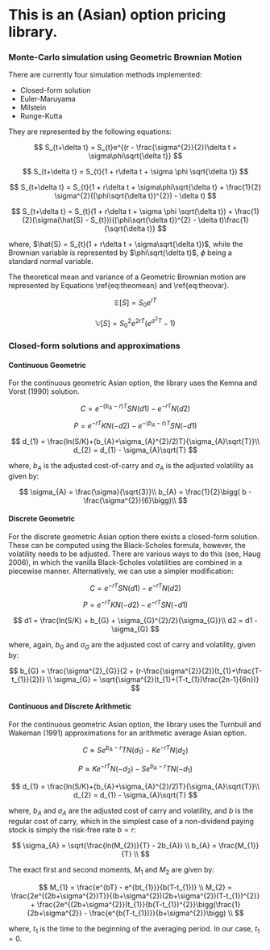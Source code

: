 # This is an (Asian) option pricing library.


### Monte-Carlo simulation using Geometric Brownian Motion

There are currently four simulation methods implemented:

* Closed-form solution
* Euler-Maruyama
* Milstein
* Runge-Kutta

They are represented by the following equations:

$$
S_{t+\delta t} = S_{t}e^{(r - \frac{\sigma^{2}}{2})\delta t + \sigma\phi\sqrt{\delta t}}
$$

$$
S_{t+\delta t} = S_{t}(1 + r\delta t + \sigma \phi \sqrt{\delta t})
$$

$$
S_{t+\delta t} = S_{t}(1 + r\delta t + \sigma\phi\sqrt{\delta t} + \frac{1}{2} \sigma^{2}((\phi\sqrt{\delta t})^{2}) - \delta t)
$$

$$
S_{t+\delta t} = S_{t}(1 + r\delta t + \sigma \phi \sqrt{\delta t}) + \frac{1}{2}(\sigma(\hat{S} - S_{t}))((\phi\sqrt{\delta t})^{2} - \delta t)\frac{1}{\sqrt{\delta t}}
$$

where, $\hat{S} = S_{t}(1 + r\delta t + \sigma\sqrt{\delta t})$, while the Brownian variable is represented by $\phi\sqrt{\delta t}$, $\phi$ being a standard normal variable. 


The theoretical mean and variance of a Geometric Brownian motion are represented by Equations \ref{eq:theomean} and \ref{eq:theovar}. 

$$
\mathbb{E}[S] = S_{0}e^{rT}
$$

$$
\mathbb{V}[S] = S_{0}^{2}e^{2rT}(e^{\sigma^{2}T} - 1)
$$


### Closed-form solutions and approximations
 

#### Continuous Geometric

For the continuous geometric Asian option, the library uses the Kemna and Vorst (1990) solution.

$$
C = e^{-(b_{A}-r)T}SN(d1) - e^{-rT}N(d2)
$$

$$
P = e^{-rT}KN(-d2) - e^{-(b_{A}-r)T}SN(-d1)
$$

$$
d_{1} = \frac{ln(S/K)+(b_{A}+\sigma_{A}^{2}/2)T}{\sigma_{A}\sqrt{T}}\\
d_{2} = d_{1} - \sigma_{A}\sqrt{T}
$$

where, $b_{A}$ is the adjusted cost-of-carry and $\sigma_{A}$ is the adjusted volatility as given by:

$$
\sigma_{A} = \frac{\sigma}{\sqrt{3}}\\
b_{A} = \frac{1}{2}\bigg( b - \frac{\sigma^{2}}{6}\bigg)\\ 
$$

#### Discrete Geometric

For the discrete geometric Asian option there exists a closed-form solution. These can be computed using the Black-Scholes formula, however, the volatility needs to be adjusted. There are various ways to do this (see, Haug 2006), in which the vanilla Black-Scholes volatilities are combined in a piecewise manner. Alternatively, we can use a simpler modification:

$$
C = e^{-rT}SN(d1) - e^{-rT}N(d2)
$$

$$
P = e^{-rT}KN(-d2) - e^{-rT}SN(-d1)
$$

$$
d1 = \frac{ln(S/K) + b_{G} + \sigma_{G}^{2}/2}{\sigma_{G}}\\
d2 = d1 - \sigma_{G}
$$

where, again, $b_{G}$ and $\sigma_{G}$ are the adjusted cost of carry and volatility, given by:

$$
b_{G} = \frac{\sigma^{2}_{G}}{2 + (r-\frac{\sigma^{2}}{2})(t_{1}+\frac{T-t_{1}}{2})} \\
\sigma_{G} = \sqrt{\sigma^{2}(t_{1}+(T-t_{1})\frac{2n-1}{6n})}
$$

#### Continuous and Discrete Arithmetic

For the continuous geometric Asian option, the library uses the Turnbull and Wakeman (1991) approximations for an arithmetic average Asian option. 

$$
C \approx Se^{b_{A} - r}TN(d_{1}) - Ke^{-rT}N(d_{2})
$$

$$
P \approx Ke^{-rT}N(-d_{2}) - Se^{b_{A}-r}TN(-d_{1})
$$

$$
d_{1} = \frac{ln(S/K)+(b_{A}+\sigma_{A}^{2}/2)T}{\sigma_{A}\sqrt{T}}\\
d_{2} = d_{1} - \sigma_{A}\sqrt{T}
$$

where, $b_{A}$ and $\sigma_{A}$ are the adjusted cost of carry and volatility, and $b$ is the regular cost of carry, which in the simplest case of a non-dividend paying stock is simply the risk-free rate $b=r$:

$$
\sigma_{A} = \sqrt{\frac{ln(M_{2})}{T} - 2b_{A}} \\
b_{A} = \frac{M_{1}}{T} \\
$$

The exact first and second moments, $M_{1}$ and $M_{2}$ are given by:

$$
M_{1} = \frac{e^{bT} - e^{bt_{1}}}{b(T-t_{1})} \\
M_{2} = \frac{2e^{(2b+\sigma^{2})T}}{(b+\sigma^{2})(2b+\sigma^{2})(T-t_{1})^{2}} + \frac{2e^{(2b+\sigma^{2}})t_{1}}{b(T-t_{1})^{2}}\bigg(\frac{1}{2b+\sigma^{2}} - \frac{e^{b(T-t_{1})}}{b+\sigma^{2}}\bigg) \\
$$
	
where, $t_{1}$ is the time to the beginning of the averaging period. In our case, $t_{1}=0$. 

